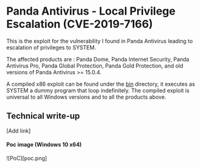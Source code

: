 # Panda Antivirus - Local Privilege Escalation (CVE-2019-7166)
This is the exploit for the vulnerability I found in Panda Antivirus leading to escalation of privileges to SYSTEM.

The affected products are : Panda Dome, Panda Internet Security, Panda Antivirus Pro, Panda Global Protection, Panda Gold Protection, and old versions of Panda Antivirus >= 15.0.4.

A compiled x86 exploit can be found under the [bin](bin) directory, it executes as SYSTEM a dummy program that loop indefinitely. The compiled exploit is universal to all Windows versions and to all the products above.

## Technical write-up
[Add link]

#### Poc image (Windows 10 x64)
![PoC][poc.png]
